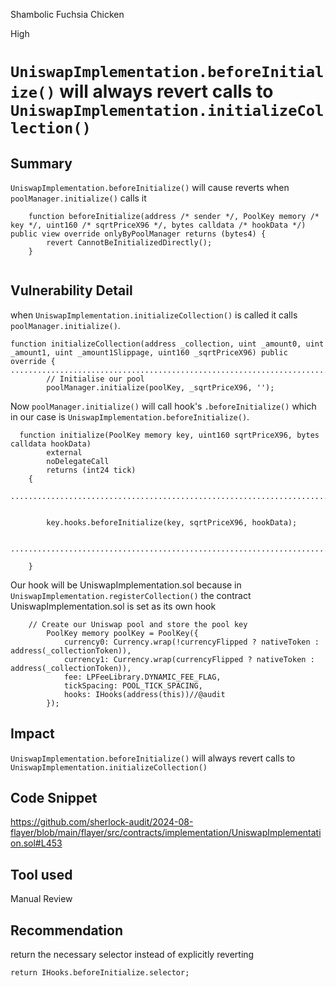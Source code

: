 Shambolic Fuchsia Chicken

High

# `UniswapImplementation.beforeInitialize()` will always revert calls to `UniswapImplementation.initializeCollection()`

## Summary
`UniswapImplementation.beforeInitialize()` will cause reverts when `poolManager.initialize()` calls it

```solidity
    function beforeInitialize(address /* sender */, PoolKey memory /* key */, uint160 /* sqrtPriceX96 */, bytes calldata /* hookData */) public view override onlyByPoolManager returns (bytes4) {
        revert CannotBeInitializedDirectly();
    }
    
```

## Vulnerability Detail
when `UniswapImplementation.initializeCollection()` is called it calls `poolManager.initialize()`.
```solidity
function initializeCollection(address _collection, uint _amount0, uint _amount1, uint _amount1Slippage, uint160 _sqrtPriceX96) public override {
...........................................................................................
        // Initialise our pool
        poolManager.initialize(poolKey, _sqrtPriceX96, '');

```
Now `poolManager.initialize()` will call hook's `.beforeInitialize()` which in our case is `UniswapImplementation.beforeInitialize()`.

```solidity
  function initialize(PoolKey memory key, uint160 sqrtPriceX96, bytes calldata hookData)
        external
        noDelegateCall
        returns (int24 tick)
    {
     
......................................................................................................


        key.hooks.beforeInitialize(key, sqrtPriceX96, hookData);


......................................................................................................
  
    }
```
Our hook will be UniswapImplementation.sol because in `UniswapImplementation.registerCollection()` the contract UniswapImplementation.sol is set as its own hook

```solidity
    // Create our Uniswap pool and store the pool key
        PoolKey memory poolKey = PoolKey({
            currency0: Currency.wrap(!currencyFlipped ? nativeToken : address(_collectionToken)),
            currency1: Currency.wrap(currencyFlipped ? nativeToken : address(_collectionToken)),
            fee: LPFeeLibrary.DYNAMIC_FEE_FLAG,
            tickSpacing: POOL_TICK_SPACING,
            hooks: IHooks(address(this))//@audit
        });
```

## Impact
`UniswapImplementation.beforeInitialize()` will always revert calls to `UniswapImplementation.initializeCollection()`
## Code Snippet
https://github.com/sherlock-audit/2024-08-flayer/blob/main/flayer/src/contracts/implementation/UniswapImplementation.sol#L453
## Tool used

Manual Review

## Recommendation
 return the necessary selector instead of explicitly reverting
```solidity
return IHooks.beforeInitialize.selector;
```
